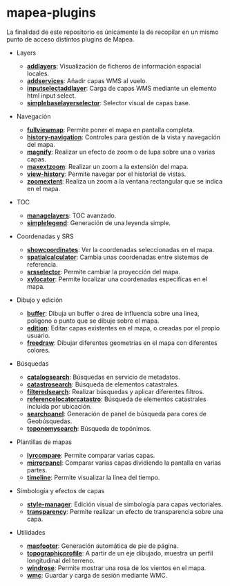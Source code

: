 # mapea-plugins

La finalidad de este repositorio es únicamente la de recopilar en un mismo punto de acceso distintos plugins de Mapea. 

* Layers 
  * [**addlayers**](https://github.com/sigcorporativo-ja/addlayers/tree/master): Visualización de ficheros de información espacial locales. 
  * [**addservices**](https://github.com/sigcorporativo-ja/addservices/tree/master): Añadir capas WMS al vuelo.
  * [**inputselectaddlayer**](https://github.com/emiliopardo/inputselectaddlayer/tree/master): Carga de capas WMS mediante un elemento html input select.
  * [**simplebaselayerselector**](https://github.com/emiliopardo/simplebaselayerselector/tree/master): Selector visual de capas base.

* Navegación
  * [**fullviewmap**](https://github.com/sigcorporativo-ja/fullviewmap/tree/master): Permite poner el mapa en pantalla completa.
  * [**history-navigation**](https://github.com/sigcorporativo-ja/history-navigation/tree/master): Controles para gestión de la vista y navegación del mapa.
  * [**magnify**](https://github.com/sigcorporativo-ja/magnify/tree/master): Realizar un efecto de zoom o de lupa sobre una o varias capas.
  * [**maxextzoom**](https://github.com/sigcorporativo-ja/maxextzoom/tree/master): Realizar un zoom a la extensión del mapa.
  * [**view-history**](https://github.com/sigcorporativo-ja/view-history/tree/master): Permite navegar por el historial de vistas.
  * [**zoomextent**](https://github.com/sigcorporativo-ja/zoomextent/tree/master): Realiza un zoom a la ventana rectangular que se indica en el mapa.

* TOC
  * [**managelayers**](https://github.com/sigcorporativo-ja/managelayers/tree/master): TOC avanzado.
  * [**simplelegend**](https://github.com/emiliopardo/simplelegend): Generación de una leyenda simple.  

* Coordenadas y SRS
  * [**showcoordinates**](https://github.com/sigcorporativo-ja/showcoordinates/tree/master): Ver la coordenadas seleccionadas en el mapa.
  * [**spatialcalculator**](https://github.com/sigcorporativo-ja/spatialcalculator/tree/master): Cambia unas coordenadas entre sistemas de referencia.
  * [**srsselector**](https://github.com/sigcorporativo-ja/srsselector/tree/master): Permite cambiar la proyección del mapa.
  * [**xylocator**](https://github.com/sigcorporativo-ja/xylocator/tree/master): Permite localizar una coordenadas especificas en el mapa.

* Dibujo y edición
  * [**buffer**](https://github.com/sigcorporativo-ja/buffer/tree/master): Dibuja un buffer o área de influencia sobre una linea, polígono o punto que se dibuje sobre el mapa.
  * [**edition**](https://github.com/sigcorporativo-ja/edition/tree/master): Editar capas existentes en el mapa, o creadas por el propio usuario.
  * [**freedraw**](https://github.com/sigcorporativo-ja/freedraw/tree/master): Dibujar diferentes geometrías en el mapa con diferentes colores.

* Búsquedas
  * [**catalogsearch**](https://github.com/sigcorporativo-ja/catalogsearch/tree/master): Búsquedas en servicio de metadatos.
  * [**catastrosearch**](https://github.com/sigcorporativo-ja/catastrosearch/tree/master): Búsqueda de elementos catastrales.
  * [**filteredsearch**](https://github.com/sigcorporativo-ja/filteredsearch/tree/master): Realizar búsquedas y aplicar diferentes filtros.
  * [**referencelocatorcatastro**](https://github.com/sigcorporativo-ja/referencelocatorcatastro/tree/master): Búsqueda de elementos catastrales incluida por ubicación.
  * [**searchpanel**](https://github.com/emiliopardo/searchpanel/tree/master): Generación de panel de búsqueda para cores de Geobúsquedas.
  * [**toponomysearch**](https://github.com/sigcorporativo-ja/toponomysearch/tree/main): Búsqueda de topónimos.

* Plantillas de mapas
  * [**lyrcompare**](https://github.com/sigcorporativo-ja/lyrcompare/tree/master): Permite comparar varias capas.
  * [**mirrorpanel**](https://github.com/sigcorporativo-ja/mirrorpanel/tree/master): Comparar varias capas dividiendo la pantalla en varias partes.
  * [**timeline**](https://github.com/sigcorporativo-ja/timeline/tree/master): Permite visualizar la línea del tiempo.

* Simbología y efectos de capas
  * [**style-manager**](https://github.com/sigcorporativo-ja/style-manager/tree/master): Edición visual de simbología para capas vectoriales.
  * [**transparency**](https://github.com/sigcorporativo-ja/transparency/tree/master): Permite realizar un efecto de transparencia sobre una capa.

* Utilidades
  * [**mapfooter**](https://github.com/sigcorporativo-ja/windrose/tree/master): Generación automática de pie de página.
  * [**topographicprofile**](https://github.com/sigcorporativo-ja/topographicprofile/tree/master): A partir de un eje dibujado, muestra un perfil longitudinal del terreno.
  * [**windrose**](https://github.com/emiliopardo/mapfooter): Permite mostrar una rosa de los vientos en el mapa.
  * [**wmc**](https://github.com/sigcorporativo-ja/wmc/tree/master): Guardar y carga de sesión mediante WMC.
